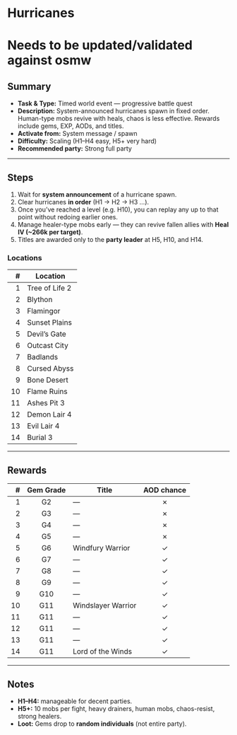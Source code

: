 # Hurricanes

# Needs to be updated/validated against osmw


## Summary
- **Task & Type:** Timed world event — progressive battle quest
- **Description:** System-announced hurricanes spawn in fixed order. Human-type mobs revive with heals, chaos is less effective. Rewards include gems, EXP, AODs, and titles.
- **Activate from:** System message / spawn
- **Difficulty:** Scaling (H1–H4 easy, H5+ very hard)
- **Recommended party:** Strong full party

---

## Steps
1. Wait for **system announcement** of a hurricane spawn.  
2. Clear hurricanes **in order** (H1 → H2 → H3 …).  
3. Once you’ve reached a level (e.g. H10), you can replay any up to that point without redoing earlier ones.  
4. Manage healer-type mobs early — they can revive fallen allies with **Heal IV (~266k per target)**.  
5. Titles are awarded only to the **party leader** at H5, H10, and H14.  

### Locations
| # | Location       |
|--:|----------------|
| 1 | Tree of Life 2 |
| 2 | Blython        |
| 3 | Flamingor      |
| 4 | Sunset Plains  |
| 5 | Devil’s Gate   |
| 6 | Outcast City   |
| 7 | Badlands       |
| 8 | Cursed Abyss   |
| 9 | Bone Desert    |
| 10| Flame Ruins    |
| 11| Ashes Pit 3    |
| 12| Demon Lair 4   |
| 13| Evil Lair 4    |
| 14| Burial 3       |

---

## Rewards
| # | Gem Grade | Title                | AOD chance |
|--:|:---------:|----------------------|:----------:|
| 1 | G2        | —                    | ✗ |
| 2 | G3        | —                    | ✗ |
| 3 | G4        | —                    | ✗ |
| 4 | G5        | —                    | ✗ |
| 5 | G6        | Windfury Warrior     | ✓ |
| 6 | G7        | —                    | ✓ |
| 7 | G8        | —                    | ✓ |
| 8 | G9        | —                    | ✓ |
| 9 | G10       | —                    | ✓ |
| 10| G11       | Windslayer Warrior   | ✓ |
| 11| G11       | —                    | ✓ |
| 12| G11       | —                    | ✓ |
| 13| G11       | —                    | ✓ |
| 14| G11       | Lord of the Winds    | ✓ |

---

## Notes
- **H1–H4:** manageable for decent parties.  
- **H5+:** 10 mobs per fight, heavy drainers, human mobs, chaos-resist, strong healers.  
- **Loot:** Gems drop to **random individuals** (not entire party).  
